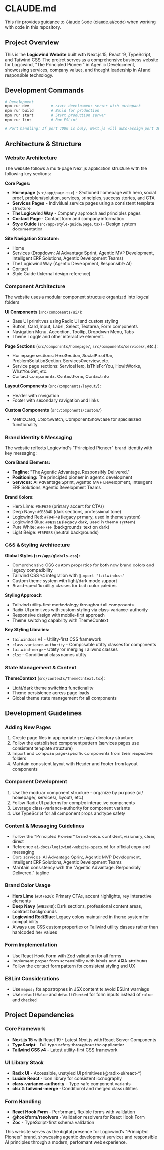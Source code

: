 # CLAUDE.md

This file provides guidance to Claude Code (claude.ai/code) when working with code in this repository.

## Project Overview

This is the **Logicwind Website** built with Next.js 15, React 19, TypeScript, and Tailwind CSS. The project serves as a comprehensive business website for Logicwind, "The Principled Pioneer" in Agentic Development, showcasing services, company values, and thought leadership in AI and responsible technology.

## Development Commands

```bash
# Development
npm run dev          # Start development server with Turbopack
npm run build        # Build for production
npm run start        # Start production server
npm run lint         # Run ESLint

# Port handling: If port 3000 is busy, Next.js will auto-assign port 3001
```

## Architecture & Structure

### Website Architecture
The website follows a multi-page Next.js application structure with the following key sections:

**Core Pages:**
- **Homepage** (`src/app/page.tsx`) - Sectioned homepage with hero, social proof, problem/solution, services, principles, success stories, and CTA
- **Services Pages** - Individual service pages using a consistent template structure
- **The Logicwind Way** - Company approach and principles pages
- **Contact Page** - Contact form and company information
- **Style Guide** (`src/app/style-guide/page.tsx`) - Design system documentation

**Site Navigation Structure:**
- Home
- Services (Dropdown: AI Advantage Sprint, Agentic MVP Development, Intelligent ERP Solutions, Agentic Development Teams)
- The Logicwind Way (Agentic Development, Responsible AI)
- Contact
- Style Guide (Internal design reference)

### Component Architecture
The website uses a modular component structure organized into logical folders:

**UI Components** (`src/components/ui/`):
- Base UI primitives using Radix UI and custom styling
- Button, Card, Input, Label, Select, Textarea, Form components
- Navigation Menu, Accordion, Tooltip, Dropdown Menu, Tabs
- Theme Toggle and other interactive elements

**Page Sections** (`src/components/homepage/`, `src/components/services/`, etc.):
- Homepage sections: HeroSection, SocialProofBar, ProblemSolutionSection, ServicesOverview, etc.
- Service page sections: ServiceHero, IsThisForYou, HowItWorks, WhatYouGet, etc.
- Contact components: ContactForm, ContactInfo

**Layout Components** (`src/components/layout/`):
- Header with navigation
- Footer with secondary navigation and links

**Custom Components** (`src/components/custom/`):
- MetricCard, ColorSwatch, ComponentShowcase for specialized functionality

### Brand Identity & Messaging
The website reflects Logicwind's "Principled Pioneer" brand identity with key messaging:

**Core Brand Elements:**
- **Tagline:** "The Agentic Advantage. Responsibly Delivered."
- **Positioning:** The principled pioneer in agentic development
- **Services:** AI Advantage Sprint, Agentic MVP Development, Intelligent ERP Solutions, Agentic Development Teams

**Brand Colors:**
- Hero Lime: `#D4F620` (primary accent for CTAs)
- Deep Navy: `#0B3B4D` (dark sections, professional tone)
- Logicwind Red: `#F04F4B` (legacy primary, used in theme system)
- Logicwind Blue: `#0E151E` (legacy dark, used in theme system)
- Pure White: `#FFFFFF` (backgrounds, text on dark)
- Light Beige: `#F5F0E8` (neutral backgrounds)

### CSS & Styling Architecture
**Global Styles (`src/app/globals.css`):**
- Comprehensive CSS custom properties for both new brand colors and legacy compatibility
- Tailwind CSS v4 integration with `@import "tailwindcss"`
- Custom theme system with light/dark mode support
- Brand-specific utility classes for both color palettes

**Styling Approach:**
- Tailwind utility-first methodology throughout all components
- Radix UI primitives with custom styling via class-variance-authority
- Responsive design with mobile-first approach
- Theme switching capability with ThemeContext

**Key Styling Libraries:**
- `tailwindcss` v4 - Utility-first CSS framework
- `class-variance-authority` - Composable utility classes for components
- `tailwind-merge` - Utility for merging Tailwind classes
- `clsx` - Conditional class names utility

### State Management & Context
**ThemeContext** (`src/contexts/ThemeContext.tsx`):
- Light/dark theme switching functionality
- Theme persistence across page loads
- Global theme state management for all components

## Development Guidelines

### Adding New Pages
1. Create page files in appropriate `src/app/` directory structure
2. Follow the established component pattern (services pages use consistent template structure)
3. Import and compose page-specific components from their respective folders
4. Maintain consistent layout with Header and Footer from layout components

### Component Development
1. Use the modular component structure - organize by purpose (ui/, homepage/, services/, layout/, etc.)
2. Follow Radix UI patterns for complex interactive components
3. Leverage class-variance-authority for component variants
4. Use TypeScript for all component props and type safety

### Content & Messaging Guidelines
- Follow the "Principled Pioneer" brand voice: confident, visionary, clear, direct
- Reference `ai-docs/logicwind-website-specs.md` for official copy and messaging
- Core services: AI Advantage Sprint, Agentic MVP Development, Intelligent ERP Solutions, Agentic Development Teams
- Maintain consistency with the "Agentic Advantage. Responsibly Delivered." tagline

### Brand Color Usage
- **Hero Lime** (`#D4F620`): Primary CTAs, accent highlights, key interactive elements
- **Deep Navy** (`#0B3B4D`): Dark sections, professional content areas, contrast backgrounds
- **Logicwind Red/Blue**: Legacy colors maintained in theme system for compatibility
- Always use CSS custom properties or Tailwind utility classes rather than hardcoded hex values

### Form Implementation
- Use React Hook Form with Zod validation for all forms
- Implement proper form accessibility with labels and ARIA attributes
- Follow the contact form pattern for consistent styling and UX

### ESLint Considerations
- Use `&apos;` for apostrophes in JSX content to avoid ESLint warnings
- Use `defaultValue` and `defaultChecked` for form inputs instead of `value` and `checked`

## Project Dependencies

### Core Framework
- **Next.js 15** with React 19 - Latest Next.js with React Server Components
- **TypeScript** - Full type safety throughout the application
- **Tailwind CSS v4** - Latest utility-first CSS framework

### UI Library Stack
- **Radix UI** - Accessible, unstyled UI primitives (@radix-ui/react-*)
- **Lucide React** - Icon library for consistent iconography
- **class-variance-authority** - Type-safe component variants
- **clsx** & **tailwind-merge** - Conditional and merged class utilities

### Form Handling
- **React Hook Form** - Performant, flexible forms with validation
- **@hookform/resolvers** - Validation resolvers for React Hook Form
- **Zod** - TypeScript-first schema validation

This website serves as the digital presence for Logicwind's "Principled Pioneer" brand, showcasing agentic development services and responsible AI principles through a modern, performant web experience.